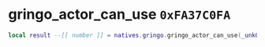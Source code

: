 # gringo_actor_can_use `0xFA37C0FA`

```lua
local result --[[ number ]] = natives.gringo.gringo_actor_can_use(_unk0 --[[ number ]], _unk1 --[[ number ]], _unk2 --[[ number ]])
```